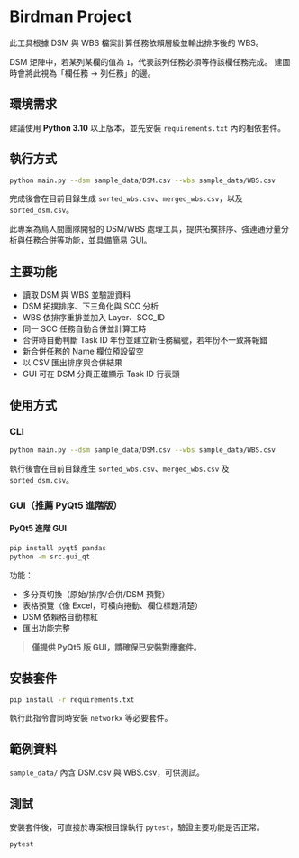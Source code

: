 # Birdman Project

此工具根據 DSM 與 WBS 檔案計算任務依賴層級並輸出排序後的 WBS。

DSM 矩陣中，若某列某欄的值為 `1`，代表該列任務必須等待該欄任務完成。
建圖時會將此視為「欄任務 -> 列任務」的邊。

## 環境需求

建議使用 **Python 3.10** 以上版本，並先安裝 `requirements.txt` 內的相依套件。

## 執行方式

```bash
python main.py --dsm sample_data/DSM.csv --wbs sample_data/WBS.csv
```

完成後會在目前目錄生成 `sorted_wbs.csv`、`merged_wbs.csv`，以及 `sorted_dsm.csv`。

此專案為鳥人間團隊開發的 DSM/WBS 處理工具，提供拓撲排序、強連通分量分析與任務合併等功能，並具備簡易 GUI。

## 主要功能

- 讀取 DSM 與 WBS 並驗證資料
- DSM 拓撲排序、下三角化與 SCC 分析
- WBS 依排序重排並加入 Layer、SCC_ID
- 同一 SCC 任務自動合併並計算工時
- 合併時自動判斷 Task ID 年份並建立新任務編號，若年份不一致將報錯
- 新合併任務的 Name 欄位預設留空
- 以 CSV 匯出排序與合併結果
- GUI 可在 DSM 分頁正確顯示 Task ID 行表頭

## 使用方式

### CLI

```bash
python main.py --dsm sample_data/DSM.csv --wbs sample_data/WBS.csv
```

執行後會在目前目錄產生 `sorted_wbs.csv`、`merged_wbs.csv` 及 `sorted_dsm.csv`。

### GUI（推薦 PyQt5 進階版）

#### PyQt5 進階 GUI

```bash
pip install pyqt5 pandas
python -m src.gui_qt
```

功能：

- 多分頁切換（原始/排序/合併/DSM 預覽）
- 表格預覽（像 Excel，可橫向捲動、欄位標題清楚）
- DSM 依賴格自動標紅
- 匯出功能完整

> **僅提供 PyQt5 版 GUI，請確保已安裝對應套件。**

## 安裝套件

```bash
pip install -r requirements.txt
```

執行此指令會同時安裝 `networkx` 等必要套件。

## 範例資料

`sample_data/` 內含 DSM.csv 與 WBS.csv，可供測試。

## 測試

安裝套件後，可直接於專案根目錄執行 `pytest`，驗證主要功能是否正常。

```bash
pytest
```
